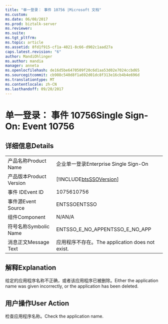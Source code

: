 ```yaml
---
title: "单一登录： 事件 10756 |Microsoft 文档"
ms.custom: 
ms.date: 06/08/2017
ms.prod: biztalk-server
ms.reviewer: 
ms.suite: 
ms.tgt_pltfrm: 
ms.topic: article
ms.assetid: 8fd1f915-cf1a-4021-8c66-d902c1aad27a
caps.latest.revision: "6"
author: MandiOhlinger
ms.author: mandia
manager: anneta
ms.openlocfilehash: de16d5be6470509f20c6d1aa53d02e7024ccbd65
ms.sourcegitcommit: cb908c540d8f1a692d01dc8f313e16cb4b4e696d
ms.translationtype: MT
ms.contentlocale: zh-CN
ms.lasthandoff: 09/20/2017
---
```

# <a name="single-sign-on-event-10756"></a><span data-ttu-id="5e9f1-102">单一登录： 事件 10756</span><span class="sxs-lookup"><span data-stu-id="5e9f1-102">Single Sign-On: Event 10756</span></span>
## <a name="details"></a><span data-ttu-id="5e9f1-103">详细信息</span><span class="sxs-lookup"><span data-stu-id="5e9f1-103">Details</span></span>  
  
|||  
|-|-|  
|<span data-ttu-id="5e9f1-104">产品名称</span><span class="sxs-lookup"><span data-stu-id="5e9f1-104">Product Name</span></span>|<span data-ttu-id="5e9f1-105">企业单一登录</span><span class="sxs-lookup"><span data-stu-id="5e9f1-105">Enterprise Single Sign-On</span></span>|  
|<span data-ttu-id="5e9f1-106">产品版本</span><span class="sxs-lookup"><span data-stu-id="5e9f1-106">Product Version</span></span>|[!INCLUDE[btsSSOVersion](../includes/btsssoversion-md.md)]|  
|<span data-ttu-id="5e9f1-107">事件 ID</span><span class="sxs-lookup"><span data-stu-id="5e9f1-107">Event ID</span></span>|<span data-ttu-id="5e9f1-108">10756</span><span class="sxs-lookup"><span data-stu-id="5e9f1-108">10756</span></span>|  
|<span data-ttu-id="5e9f1-109">事件源</span><span class="sxs-lookup"><span data-stu-id="5e9f1-109">Event Source</span></span>|<span data-ttu-id="5e9f1-110">ENTSSO</span><span class="sxs-lookup"><span data-stu-id="5e9f1-110">ENTSSO</span></span>|  
|<span data-ttu-id="5e9f1-111">组件</span><span class="sxs-lookup"><span data-stu-id="5e9f1-111">Component</span></span>|<span data-ttu-id="5e9f1-112">N/A</span><span class="sxs-lookup"><span data-stu-id="5e9f1-112">N/A</span></span>|  
|<span data-ttu-id="5e9f1-113">符号名称</span><span class="sxs-lookup"><span data-stu-id="5e9f1-113">Symbolic Name</span></span>|<span data-ttu-id="5e9f1-114">ENTSSO_E_NO_APP</span><span class="sxs-lookup"><span data-stu-id="5e9f1-114">ENTSSO_E_NO_APP</span></span>|  
|<span data-ttu-id="5e9f1-115">消息正文</span><span class="sxs-lookup"><span data-stu-id="5e9f1-115">Message Text</span></span>|<span data-ttu-id="5e9f1-116">应用程序不存在。</span><span class="sxs-lookup"><span data-stu-id="5e9f1-116">The application does not exist.</span></span>|  
  
## <a name="explanation"></a><span data-ttu-id="5e9f1-117">解释</span><span class="sxs-lookup"><span data-stu-id="5e9f1-117">Explanation</span></span>  
 <span data-ttu-id="5e9f1-118">给定的应用程序名称不正确，或者该应用程序已被删除。</span><span class="sxs-lookup"><span data-stu-id="5e9f1-118">Either the application name was given incorrectly, or the application has been deleted.</span></span>  
  
## <a name="user-action"></a><span data-ttu-id="5e9f1-119">用户操作</span><span class="sxs-lookup"><span data-stu-id="5e9f1-119">User Action</span></span>  
 <span data-ttu-id="5e9f1-120">检查应用程序名称。</span><span class="sxs-lookup"><span data-stu-id="5e9f1-120">Check the application name.</span></span>